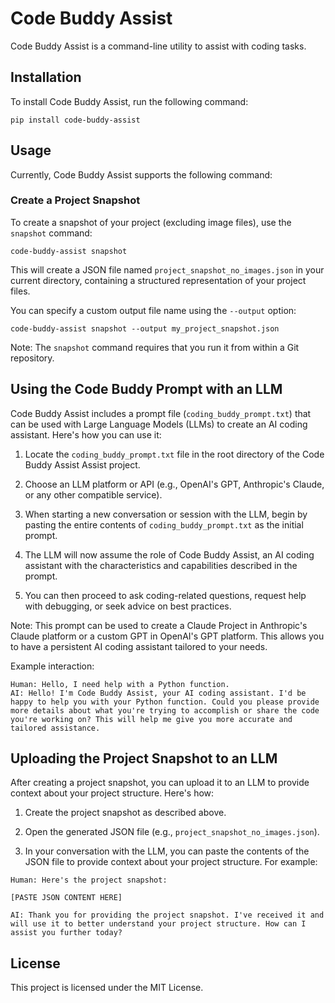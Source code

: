 # Code Buddy Assist 
Code Buddy Assist is a command-line utility to assist with coding tasks.

## Installation

To install Code Buddy Assist, run the following command:

```
pip install code-buddy-assist
```

## Usage

Currently, Code Buddy Assist supports the following command:

### Create a Project Snapshot

To create a snapshot of your project (excluding image files), use the `snapshot` command:

```
code-buddy-assist snapshot
```

This will create a JSON file named `project_snapshot_no_images.json` in your current directory, containing a structured representation of your project files.

You can specify a custom output file name using the `--output` option:

```
code-buddy-assist snapshot --output my_project_snapshot.json
```

Note: The `snapshot` command requires that you run it from within a Git repository.

## Using the Code Buddy Prompt with an LLM

Code Buddy Assist includes a prompt file (`coding_buddy_prompt.txt`) that can be used with Large Language Models (LLMs) to create an AI coding assistant. Here's how you can use it:

1. Locate the `coding_buddy_prompt.txt` file in the root directory of the Code Buddy Assist Assist project.

2. Choose an LLM platform or API (e.g., OpenAI's GPT, Anthropic's Claude, or any other compatible service).

3. When starting a new conversation or session with the LLM, begin by pasting the entire contents of `coding_buddy_prompt.txt` as the initial prompt.

4. The LLM will now assume the role of Code Buddy Assist, an AI coding assistant with the characteristics and capabilities described in the prompt.

5. You can then proceed to ask coding-related questions, request help with debugging, or seek advice on best practices.

Note: This prompt can be used to create a Claude Project in Anthropic's Claude platform or a custom GPT in OpenAI's GPT platform. This allows you to have a persistent AI coding assistant tailored to your needs.

Example interaction:
```
Human: Hello, I need help with a Python function.
AI: Hello! I'm Code Buddy Assist, your AI coding assistant. I'd be happy to help you with your Python function. Could you please provide more details about what you're trying to accomplish or share the code you're working on? This will help me give you more accurate and tailored assistance.
```

## Uploading the Project Snapshot to an LLM

After creating a project snapshot, you can upload it to an LLM to provide context about your project structure. Here's how:

1. Create the project snapshot as described above.

2. Open the generated JSON file (e.g., `project_snapshot_no_images.json`).

3. In your conversation with the LLM, you can paste the contents of the JSON file to provide context about your project structure. For example:

```
Human: Here's the project snapshot:

[PASTE JSON CONTENT HERE]

AI: Thank you for providing the project snapshot. I've received it and will use it to better understand your project structure. How can I assist you further today?
```

## License

This project is licensed under the MIT License.
